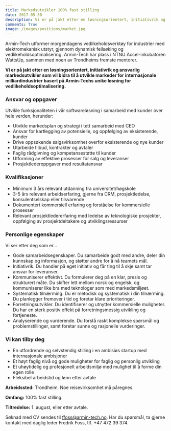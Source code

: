 ```yaml
---
title: Markedsutvikler 100% fast stilling
date: 2017-05-30
description: Vi er på jakt etter en løsningsorientert, initiativrik og ansvarlig markedsutvikler
comments: True
image: /images/positions/market.jpg
---
```


Armin-Tech utformer morgendagens vedlikeholdsverktøy for industrier med elektromekanisk utstyr, gjennom dynamisk feilsøking og vedlikeholdsoptimalisering. Armin-Tech har plass i NTNU Accel-inkubatoren WattsUp, sammen med noen av Trondheims fremste mentorer.

**Vi er på jakt etter en løsningsorientert, initiativrik og ansvarlig markedsutvikler som vil bidra til å utvikle markeder for internasjonale milliardindustrier basert på Armin-Techs unike løsning for vedlikeholdsoptimalisering.**

### Ansvar og oppgaver
Utvikle funksjonaliteten i vår softwareløsning i samarbeid med kunder over hele verden, herunder:

- Utvikle markedsplan og strategi i tett samarbeid med CEO
- Ansvar for kartlegging av potensielle, og oppfølging av eksisterende, kunder
- Drive oppsøkende salgsvirksomhet overfor eksisterende og nye kunder
- Utarbeide tilbud, kontrakter og avtaler
- Faglig rådgivning og kompetansestøtte til kunder
- Utforming av effektive prosesser for salg og leveranser
- Prosjektlederoppgaver med resultatansvar

### Kvalifikasjoner
- Minimum 3 års relevant utdanning fra universitet/høgskole
- 3-5 års relevant arbeidserfaring, gjerne fra CRM, prosjektledelse, konsulentselskap eller tilsvarende
- Dokumentert kommersiell erfaring og forståelse for kommersielle prosesser
- Relevant prosjektledererfaring med ledelse av teknologiske prosjekter, oppfølging av prosjektdeltakere og utviklingsressurser


### Personlige egenskaper
Vi ser etter deg som er…

- Gode samarbeidsegenskaper. Du samarbeide godt med andre, deler din kunnskap og informasjon, og støtter andre for å nå teamets mål.
- Initiativrik. Du handler på eget initiativ og får ting til å skje samt tar ansvar for leveranser.
- Kommuniserer effektivt. Du formulerer deg på en klar, presis og strukturert måte. Du skifter lett mellom norsk og engelsk, og kommuniserer like bra med teknologer som med markedsmiljøet.
- Systematisk tilnærming. Du er metodisk og systematisk i din tilnærming. Du planlegger fremover i tid og foretar klare prioriteringer.
- Forretningsutvikler. Du identifiserer og utnytter kommersielle muligheter. Du har en sterk positiv effekt på forretningsmessig utvikling og fortjeneste.
- Analyserende og vurderende. Du forstå raskt komplekse spørsmål og problemstillinger, samt foretar sunne og rasjonelle vurderinger.

### Vi kan tilby deg
- En utfordrende og selvstendig stilling i en ambisiøs startup med internasjonale ambisjoner 
- Et høyt faglig nivå og gode muligheter for faglig og personlig utvikling 
- Et uhøytidelig og profesjonelt arbeidsmiljø med mulighet til å forme din egen rolle
- Fleksibel arbeidstid og lønn etter avtale

**Arbeidssted:** Trondheim. Noe reisevirksomhet må påregnes.

**Omfang:** 100% fast stilling.

**Tiltredelse:** 1. august, eller etter avtale.
 
Søknad med CV sendes til ffoss@armin-tech.no.
Har du spørsmål, ta gjerne kontakt med daglig leder Fredrik Foss, tlf. +47 472 39 374.

